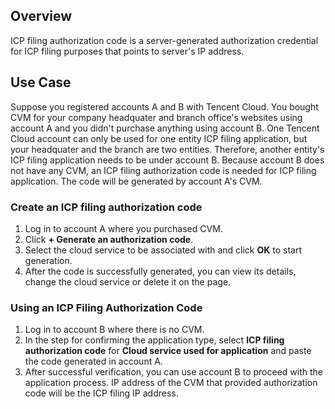 ## Overview

ICP filing authorization code is a server-generated authorization credential for ICP filing purposes that points to server's IP address.

## Use Case

Suppose you registered accounts A and B with Tencent Cloud. You bought CVM for your company headquater and branch office's websites using account A and you didn't purchase anything using account B. One Tencent Cloud account can only be used for one entity ICP filing application, but your headquater and the branch are two entities. Therefore, another entity's ICP filing application needs to be under account B. Because account B does not have any CVM, an ICP filing authorization code is needed for ICP filing application. The code will be generated by account A's CVM.

### Create an ICP filing authorization code

1. Log in to account A where you purchased CVM.
2. Click **+ Generate an authorization code**.
3. Select the cloud service to be associated with and click **OK** to start generation.
4. After the code is successfully generated, you can view its details, change the cloud service or delete it on the page.

### Using an ICP Filing Authorization Code

1. Log in to account B where there is no CVM.
2. In the step for confirming the application type, select **ICP filing authorization code** for **Cloud service used for application** and paste the code generated in account A.
3. After successful verification, you can use account B to proceed with the application process. IP address of the CVM that provided authorization code will be the ICP filing IP address.

